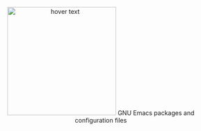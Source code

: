 <p align="center">
  <img src="https://github.com/SciBourne/emacs.d/raw/master/emacs.png" width="250" title="hover text">
  GNU Emacs packages and configuration files
</p>
